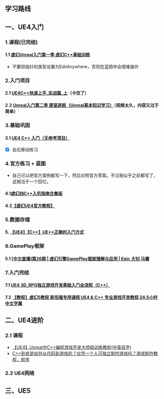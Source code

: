 ## 学习路线

## 一、UE4入门

### 1.课程(已完结)
#### 1.1 [虚幻Unreal入门第一季 虚幻C++基础训练](https://www.bilibili.com/video/BV1nL411j7E1)
- 不要将指针的类型设置为EditAnywhere，否则在蓝图中会很难操作

### 2.入门项目
#### 2.1 [ UE4C++快速上手_实战篇_上](https://www.bilibili.com/video/BV1BV411C7SH)（卡住了）
#### 2.2 [Unreal入门第二季 密室逃脱（Unreal基本知识学习）](https://www.bilibili.com/video/BV1rt411e79C)（视频太久，内容又过于简单）

### 3.基础巩固
#### 3.1 [UE4 C++ 入门（无参考项目）](https://www.bilibili.com/video/BV1RE411d7J8)
  - [x] 岩石移动练习


### 4.官方练习 + 蓝图
- 自己可以把官方案例都写一下，然后对照官方答案。不过我似乎之前都写了，这相当于一个回忆。
#### 4.1[虚幻四C++入坑指南合集版](https://www.bilibili.com/video/BV14K411J7v2)
#### 4.2[【虚幻UE4官方教程】](https://www.bilibili.com/video/BV1GS4y1L7aP)

### 5.数据存储
#### 5. [【UE4】【C++】UE++正确的入门方式](https://space.bilibili.com/453151910/channel/collectiondetail?sid=40224)

### 6.GamePlay框架
#### 5.1 [ [中文直播]第26期 | 虚幻引擎GamePlay框架理解与应用 | Epic 大钊 马骥](https://www.bilibili.com/video/BV1ED4y1D7Sf)

### 7.入门完结
#### 7.1 [UE4 3D_RPG独立游戏开发基础入门全流程（C++）](https://www.bilibili.com/video/BV11o4y1m72m/)
#### 7.2 [【教程】虚幻5教程 斯坦福专用课程 UE4 & C++ 专业游戏开发教程 24.5小时 中文字幕](https://www.bilibili.com/video/BV1nU4y1X7iQ)

## 二、UE4进阶
### 2.1 课程
- [【UE4】Unreal中C++编程游戏开发大师级训练教程(中英双字)](https://www.bilibili.com/video/BV134411x7s9)
- [C++到底是如何从代码到游戏的？仅凭一个人可独立制作游戏吗？游戏制作教程，程序](https://www.bilibili.com/video)

### 2.2 UE4网络

## 三、UE5

